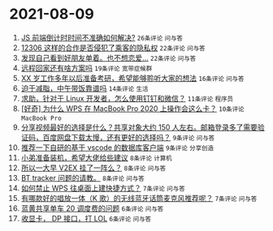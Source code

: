 # 2021-08-09

1. [JS 前端倒计时时间不准确如何解决?](https://www.v2ex.com/t/794514) `26条评论` `问与答`
1. [12306 这样的合作是否侵犯了乘客的隐私权](https://www.v2ex.com/t/794542) `22条评论` `问与答`
1. [发现自己看到好朋友单着。也不想恋爱...](https://www.v2ex.com/t/794527) `22条评论` `问与答`
1. [远程回家还有啥方案吗](https://www.v2ex.com/t/794537) `19条评论` `宽带症候群`
1. [XX 岁工作多年以后准备考研，希望能够聆听大家的想法](https://www.v2ex.com/t/794509) `16条评论` `问与答`
1. [迫于减脂，中午带饭靠谱吗](https://www.v2ex.com/t/794568) `14条评论` `生活`
1. [求助，针对于 Linux 开发者，怎么使用钉钉和微信？](https://www.v2ex.com/t/794515) `11条评论` `程序员`
1. [[好奇] 为什么 WPS 在 MacBook Pro 2020 上操作会这么卡？](https://www.v2ex.com/t/794523) `10条评论` `MacBook Pro`
1. [分享视频最好的选择是什么？共享对象大约 150 人左右。邮箱登录多了需要验证码，百度网盘下载太慢，还有更好的选择吗？](https://www.v2ex.com/t/794551) `9条评论` `问与答`
1. [推荐一下自研的基于 vscode 的数据库客户端](https://www.v2ex.com/t/794534) `9条评论` `分享创造`
1. [小弟准备装机，希望大佬给些建议](https://www.v2ex.com/t/794558) `8条评论` `计算机`
1. [所以一大早 V2EX 挂了一阵么？](https://www.v2ex.com/t/794535) `8条评论` `问与答`
1. [BT tracker 问题的请教。](https://www.v2ex.com/t/794525) `8条评论` `问与答`
1. [如何禁止 WPS 往桌面上建快捷方式？](https://www.v2ex.com/t/794563) `7条评论` `问与答`
1. [有哪款好的唱放一体（K 歌）的无线蓝牙话筒麦克风推荐呢？](https://www.v2ex.com/t/794508) `7条评论` `问与答`
1. [蓝黄共享单车 20 调度费的问题](https://www.v2ex.com/t/794554) `6条评论` `问与答`
1. [收显卡， DP 接口，打 LOL](https://www.v2ex.com/t/794538) `6条评论` `问与答`
